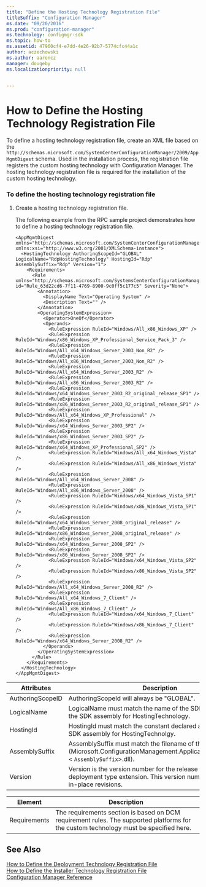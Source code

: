 ```yaml
---
title: "Define the Hosting Technology Registration File"
titleSuffix: "Configuration Manager"
ms.date: "09/20/2016"
ms.prod: "configuration-manager"
ms.technology: configmgr-sdk
ms.topic: how-to
ms.assetid: 47960cf4-e7dd-4e26-92b7-5774cfc44a1c
author: aczechowski
ms.author: aaroncz
manager: dougeby
ms.localizationpriority: null


---
```

# How to Define the Hosting Technology Registration File
To define a hosting technology registration file, create an XML file based on the `http://schemas.microsoft.com/SystemCenterConfigurationManager/2009/AppMgmtDigest` schema. Used in the installation process, the registration file registers the custom hosting technology with Configuration Manager.  The hosting technology registration file is required for the installation of the custom hosting technology.

### To define the hosting technology registration file  

1.  Create a hosting technology registration file.  

     The following example from the RPC sample project demonstrates how to define a hosting technology registration file.  

    ```  
    <AppMgmtDigest xmlns="http://schemas.microsoft.com/SystemCenterConfigurationManager/2009/AppMgmtDigest" xmlns:xsi="http://www.w3.org/2001/XMLSchema-instance">  
      <HostingTechnology AuthoringScopeId="GLOBAL" LogicalName="RdpHostingTechnology" HostingId="Rdp" AssemblySuffix="Rdp" Version="1">  
        <Requirements>  
          <Rule xmlns="http://schemas.microsoft.com/SystemsCenterConfigurationManager/2009/06/14/Rules" id="Rule_63d22cd6-7f11-4769-8900-9c0ff5c177c5" Severity="None">  
            <Annotation>  
              <DisplayName Text="Operating System" />  
              <Description Text="" />  
            </Annotation>  
            <OperatingSystemExpression>  
              <Operator>OneOf</Operator>  
              <Operands>  
                <RuleExpression RuleId="Windows/All_x86_Windows_XP" />  
                <RuleExpression RuleId="Windows/x86_Windows_XP_Professional_Service_Pack_3" />  
                <RuleExpression RuleId="Windows/All_x64_Windows_Server_2003_Non_R2" />  
                <RuleExpression RuleId="Windows/All_x86_Windows_Server_2003_Non_R2" />  
                <RuleExpression RuleId="Windows/All_x64_Windows_Server_2003_R2" />  
                <RuleExpression RuleId="Windows/All_x86_Windows_Server_2003_R2" />  
                <RuleExpression RuleId="Windows/x64_Windows_Server_2003_R2_original_release_SP1" />  
                <RuleExpression RuleId="Windows/x86_Windows_Server_2003_R2_original_release_SP1" />  
                <RuleExpression RuleId="Windows/All_x64_Windows_XP_Professional" />  
                <RuleExpression RuleId="Windows/x64_Windows_Server_2003_SP2" />  
                <RuleExpression RuleId="Windows/x86_Windows_Server_2003_SP2" />  
                <RuleExpression RuleId="Windows/x64_Windows_XP_Professional_SP2" />  
                <RuleExpression RuleId="Windows/All_x64_Windows_Vista" />  
                <RuleExpression RuleId="Windows/All_x86_Windows_Vista" />  
                <RuleExpression RuleId="Windows/All_x64_Windows_Server_2008" />  
                <RuleExpression RuleId="Windows/All_x86_Windows_Server_2008" />  
                <RuleExpression RuleId="Windows/x64_Windows_Vista_SP1" />  
                <RuleExpression RuleId="Windows/x86_Windows_Vista_SP1" />  
                <RuleExpression RuleId="Windows/x64_Windows_Server_2008_original_release" />  
                <RuleExpression RuleId="Windows/x86_Windows_Server_2008_original_release" />  
                <RuleExpression RuleId="Windows/x64_Windows_Server_2008_SP2" />  
                <RuleExpression RuleId="Windows/x86_Windows_Server_2008_SP2" />  
                <RuleExpression RuleId="Windows/x64_Windows_Vista_SP2" />  
                <RuleExpression RuleId="Windows/x86_Windows_Vista_SP2" />  
                <RuleExpression RuleId="Windows/All_x64_Windows_Server_2008_R2" />  
                <RuleExpression RuleId="Windows/All_x64_Windows_7_Client" />  
                <RuleExpression RuleId="Windows/All_x86_Windows_7_Client" />  
                <RuleExpression RuleId="Windows/x64_Windows_7_Client" />  
                <RuleExpression RuleId="Windows/x86_Windows_7_Client" />  
                <RuleExpression RuleId="Windows/x64_Windows_Server_2008_R2" />  
              </Operands>  
            </OperatingSystemExpression>  
          </Rule>  
        </Requirements>  
      </HostingTechnology>  
    </AppMgmtDigest>  
    ```  

|Attributes|Description|  
|----------------|-----------------|  
|AuthoringScopeID|AuthoringScopeId will always be "GLOBAL".|  
|LogicalName|LogicalName must match the name of the SDK class created in the SDK assembly for HostingTechnology.|  
|HostingId|HostingId must match the constant declared and used in the SDK assembly for HostingTechnolgy.|  
|AssemblySuffix|AssemblySuffix must match the filename of the SDK assembly (Microsoft.ConfigurationManagement.ApplicationManagement.< `AssemblySuffix`>.dll).|  
|Version|Version is the version number for the release of the deployment type extension. This version number is used for in-place revisions.|  

|Element|Description|  
|-------------|-----------------|  
|Requirements|The requirements section is based on DCM requirement rules.  The supported platforms for the custom technology must be specified here.|  

## See Also  
 [How to Define the Deployment Technology Registration File](../../develop/apps/how-to-define-the-deployment-technology-registration-file.md)   
 [How to Define the Installer Technology Registration File](../../develop/apps/how-to-define-the-installer-technology-registration-file.md)   
 [Configuration Manager Reference](../../develop/reference/configuration-manager-reference.md)
